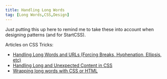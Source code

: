 ```yaml
---
title: Handling Long Words
tag: [Long Words,CSS,Design]
---
```

Just putting this up here to remind me to take these into account when designing patterns (and for StartCSS).

Articles on CSS Tricks:

* [Handling Long Words and URLs (Forcing Breaks, Hyphenation, Ellipsis, etc)](https://css-tricks.com/snippets/css/prevent-long-urls-from-breaking-out-of-container/)
* [Handling Long and Unexpected Content in CSS](https://css-tricks.com/handling-long-unexpected-content-css)
* [Wrapping long words with CSS or HTML](https://www.cjcid.com/articles/wrapping-long-words-css-html)
